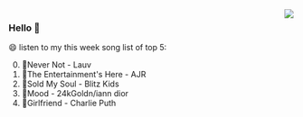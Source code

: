 <img align="right"  src="https://github-readme-stats.vercel.app/api/top-langs/?username=sohyunQVQ" />

### Hello 👋

😄 listen to my this week song list of top 5:

0. 🌈Never Not - Lauv
1. 🌈The Entertainment's Here - AJR
2. 🌈Sold My Soul - Blitz Kids
3. 🌈Mood - 24kGoldn/iann dior
4. 🌈Girlfriend - Charlie Puth

